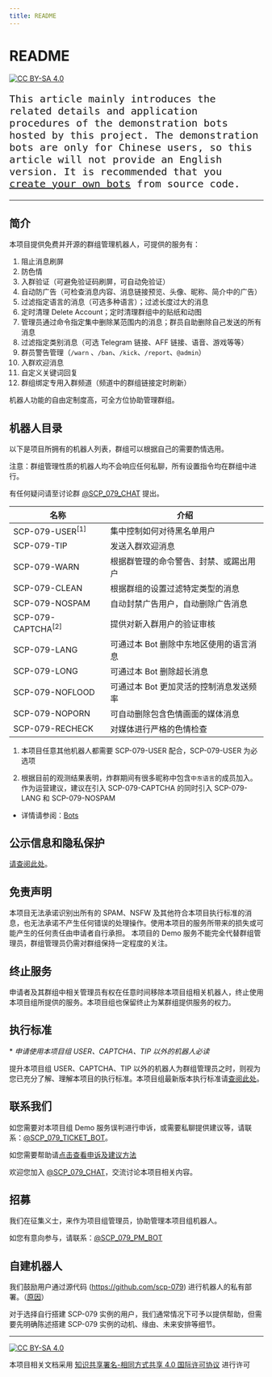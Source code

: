 ```yaml
---
title: README
---
```


<link rel="stylesheet" href="/css/chinese.css">

# README

[![CC BY-SA 4.0][cc-by-sa-shield]][cc-by-sa]

<p style="font-family: vt323, monospace; font-size: 20px;">This article mainly introduces the related details and application procedures of the demonstration bots hosted by this project. The demonstration bots are only for Chinese users, so this article will not provide an English version. It is recommended that you <a href="../how/">create your own bots</a> from source code.</p>

---

## 简介

本项目提供免费并开源的群组管理机器人，可提供的服务有：

1. 阻止消息刷屏
2. 防色情
3. 入群验证（可避免验证码刷屏，可自动免验证）
4. 自动防广告（可检查消息内容、消息链接预览、头像、昵称、简介中的广告）
5. 过滤指定语言的消息（可选多种语言）；过滤长度过大的消息
6. 定时清理 Delete Account；定时清理群组中的贴纸和动图
7. 管理员通过命令指定集中删除某范围内的消息；群员自助删除自己发送的所有消息
8. 过滤指定类别消息（可选 Telegram 链接、AFF 链接、语音、游戏等等）
9. 群员警告管理（`/warn` 、`/ban`、`/kick`、`/report`、`@admin`）
10. 入群欢迎消息
11. 自定义关键词回复
12. 群组绑定专用入群频道（频道中的群组链接定时刷新）

机器人功能的自由定制度高，可全方位协助管理群组。

## 机器人目录

以下是项目所拥有的机器人列表，群组可以根据自己的需要酌情选用。

注意：群组管理性质的机器人均不会响应任何私聊，所有设置指令均在群组中进行。

有任何疑问请至讨论群 [\@SCP_079_CHAT](https://t.me/SCP_079_CHAT) 提出。

| 名称              | 介绍                                        |
| ----------------- | ------------------------------------------- |
| SCP-079-USER<sup>[1]<sup/>  | 集中控制如何对待黑名单用户                  |
| SCP-079-TIP       | 发送入群欢迎消息                            |
| SCP-079-WARN      | 根据群管理的命令警告、封禁、或踢出用户      |
| SCP-079-CLEAN     | 根据群组的设置过滤特定类型的消息            |
| SCP-079-NOSPAM    | 自动封禁广告用户，自动删除广告消息          |
|SCP-079-CAPTCHA<sup>[2]<sup/> | 提供对新入群用户的验证审核                  |
| SCP-079-LANG      | 可通过本 Bot 删除中东地区使用的语言消息     |
| SCP-079-LONG      | 可通过本 Bot 删除超长消息                   |
| SCP-079-NOFLOOD   | 可通过本 Bot 更加灵活的控制消息发送频率     |
| SCP-079-NOPORN    | 可自动删除包含色情画面的媒体消息            |
| SCP-079-RECHECK   | 对媒体进行严格的色情检查                    |

1. 本项目任意其他机器人都需要 SCP-079-USER 配合，SCP-079-USER 为必选项

2. 根据目前的观测结果表明，炸群期间有很多昵称中包含`中东语言`的成员加入。作为运营建议，建议在引入 SCP-079-CAPTCHA 的同时引入 SCP-079-LANG 和 SCP-079-NOSPAM
- 详情请参阅：[Bots](/bots/)

## 公示信息和隐私保护
[请查阅此处](/PublicInformationAndPrivacyProtection/)。
## 免责声明

本项目无法承诺识别出所有的 SPAM、NSFW 及其他符合本项目执行标准的消息，也无法承诺不产生任何错误的处理操作。使用本项目的服务所带来的损失或可能产生的任何责任由申请者自行承担。
本项目的 Demo 服务不能完全代替群组管理员，群组管理员仍需对群组保持一定程度的关注。

## 终止服务

申请者及其群组中相关管理员有权在任意时间移除本项目组相关机器人，终止使用本项目组所提供的服务。本项目组也保留终止为某群组提供服务的权力。

## 执行标准

\* *申请使用本项目组 USER、CAPTCHA、TIP 以外的机器人必读*

提升本项目组 USER、CAPTCHA、TIP 以外的机器人为群组管理员之时，则视为您已充分了解、理解本项目的执行标准。本项目组最新版本执行标准请[查阅此处](/rule/)。

## 联系我们

如您需要对本项目组 Demo 服务误判进行申诉，或需要私聊提供建议等，请联系：[\@SCP_079_TICKET_BOT](https://t.me/SCP_079_TICKET_BOT)。

如您需要帮助请[点击查看申诉及建议方法](https://telegra.ph/SCP-079-TICKET-12-05)

欢迎您加入 [\@SCP_079_CHAT](https://t.me/SCP_079_CHAT)，交流讨论本项目相关内容。

## 招募

我们在征集义士，来作为项目组管理员，协助管理本项目组机器人。

如您有意向参与，请联系：[\@SCP_079_PM_BOT](https://t.me/SCP_079_PM_BOT)

## 自建机器人

我们鼓励用户通过源代码 (<https://github.com/scp-079>) 进行机器人的私有部署。（[原因](/suggestions-zh/)）

对于选择自行搭建 SCP-079 实例的用户，我们通常情况下可予以提供帮助，但需要先明确陈述搭建 SCP-079 实例的动机、缘由、未来安排等细节。

---

[![CC BY-SA 4.0][cc-by-sa-image]][cc-by-sa]

本项目相关文档采用 [知识共享署名-相同方式共享 4.0 国际许可协议][cc-by-sa] 进行许可

[cc-by-sa]: https://creativecommons.org/licenses/by-sa/4.0/
[cc-by-sa-image]: https://licensebuttons.net/l/by-sa/4.0/88x31.png
[cc-by-sa-shield]: https://img.shields.io/badge/License-CC%20BY--SA%204.0-lightgrey.svg
